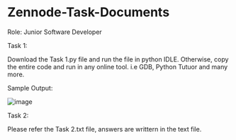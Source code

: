 # Zennode-Task-Documents
Role: Junior Software Developer

Task 1: 

Download the Task 1.py file and run the file in python IDLE. Otherwise, copy the entire code and run in any online tool. i.e GDB, Python Tutuor and many more. 

Sample Output:

![image](https://github.com/rgowtham25/Zennode-Task-Documents/assets/85603627/f0eb58e0-5904-4602-be77-c74f7c5e7039)

Task 2:

Please refer the Task 2.txt file, answers are writtern in the text file.


